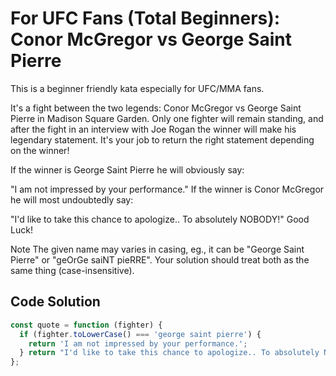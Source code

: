 # For UFC Fans (Total Beginners): Conor McGregor vs George Saint Pierre

This is a beginner friendly kata especially for UFC/MMA fans.

It's a fight between the two legends: Conor McGregor vs George Saint Pierre in Madison Square Garden. Only one fighter will remain standing, and after the fight in an interview with Joe Rogan the winner will make his legendary statement. It's your job to return the right statement depending on the winner!

If the winner is George Saint Pierre he will obviously say:

"I am not impressed by your performance."
If the winner is Conor McGregor he will most undoubtedly say:

"I'd like to take this chance to apologize.. To absolutely NOBODY!"
Good Luck!

Note
The given name may varies in casing, eg., it can be "George Saint Pierre" or "geOrGe saiNT pieRRE". Your solution should treat both as the same thing (case-insensitive).


## Code Solution 

```js
const quote = function (fighter) {
  if (fighter.toLowerCase() === 'george saint pierre') {
    return 'I am not impressed by your performance.';
  } return "I'd like to take this chance to apologize.. To absolutely NOBODY!";
};

```